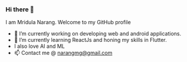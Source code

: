 ### Hi there 👋


I am Mridula Narang. Welcome to my GitHub profile


- 🔭 I’m currently working on developing web and android applications.
- 🌱 I’m currently learning ReactJs and honing my skills in Flutter.
- I also love AI and ML
- 📫 Contact me @ narangmg@gmail.com


